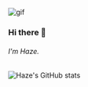 
![gif](https://user-images.githubusercontent.com/87344625/136500010-7712de57-19d9-4e5f-adbf-bd08d01f677f.gif)


### Hi there 👋

###### I'm Haze.

![Haze's GitHub stats](https://github-readme-stats.vercel.app/api?username=Haze-S&theme=buefy&show_icons=true)


<!--
**Haze-S/Haze-S** is a ✨ _special_ ✨ repository because its `README.md` (this file) appears on your GitHub profile.

Here are some ideas to get you started:

- 🔭 I’m currently working on ...
- 🌱 I’m currently learning ...
- 👯 I’m looking to collaborate on ...
- 🤔 I’m looking for help with ...
- 💬 Ask me about ...
- 📫 How to reach me: ...
- 😄 Pronouns: ...
- ⚡ Fun fact: ...
-->
